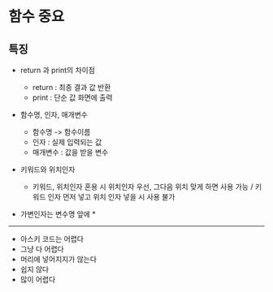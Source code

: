# 함수 중요

## 특징

* return 과 print의 차이점
  * return : 최종 결과 값 반환
  * print : 단순 값 화면에 출력
* 함수명, 인자, 매개변수
  * 함수명 -> 함수이름
  * 인자 : 실제 입력되는 값
  * 매개변수 : 값을 받을 변수

* 키워드와 위치인자
  * 키워드, 위치인자 혼용 시 위치인자 우선, 그다음 위치 맞게 하면 사용 가능 / 키워드 인자 먼저 넣고 위치 인자 넣을 시 사용 불가
* 가변인자는 변수명 앞에 *

---

* 아스키 코드는 어렵다
* 그냥 다 어렵다
* 머리에 넣어지지가 않는다
* 쉽지 않다
* 많이 어렵다